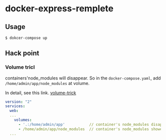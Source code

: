 # docker-express-remplete

## Usage

```sh
$ dokcer-compose up
```

## Hack point

### Volume tricl

containers'node_modules will disappear. So in the `docker-compose.yaml`, add `/home/admin/app/node_modules` at volume.

In detail, see this link. [volume-trick](http://jdlm.info/articles/2016/03/06/lessons-building-node-app-docker.html)

```yaml
version: "2"
services:
  web:
  ...
    volumes:
      - '.:/home/admin/app'           // container's node_modules disappeared
      - /home/admin/app/node_modules  // container's node_modules showed
  ...
```
